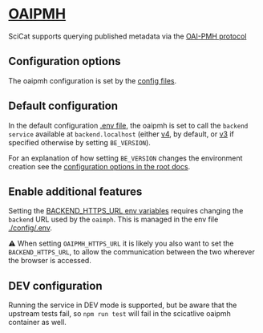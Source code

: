 # [OAIPMH](https://github.com/SciCatProject/oai-provider-service)

SciCat supports querying published metadata via the [OAI-PMH protocol](https://www.openarchives.org/pmh/)

## Configuration options

The oaipmh configuration is set by the [config files](./config/).

## Default configuration

In the default configuration [.env file](./config/.env), the oaipmh is set to call the `backend service` available at
`backend.localhost` (either [v4](../backend/services/v4/), by default, or [v3](../backend/services/v3/) if specified
otherwise by setting `BE_VERSION`).

For an explanation of how setting `BE_VERSION` changes the environment creation see the
[configuration options in the root docs](../../README.md#docker-compose-profiles-and-env-variables-configuration-options).

## Enable additional features

Setting the [BACKEND_HTTPS_URL env variables](./config/.env) requires changing the `backend` URL used by the `oaimph`.
This is managed in the env file [./config/.env](./config/.env).

:warning: When setting `OAIPMH_HTTPS_URL` it is likely you also want to set the `BACKEND_HTTPS_URL`, to allow the
communication between the two wherever the browser is accessed.

## DEV configuration

Running the service in DEV mode is supported, but be aware that the upstream tests fail, so `npm run test` will fail in
the scicatlive oaipmh container as well.
